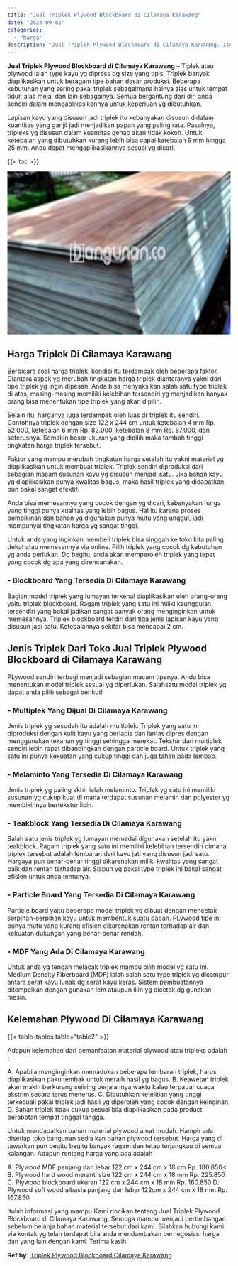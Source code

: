 ```yaml
---
title: "Jual Triplek Plywood Blockboard di Cilamaya Karawang"
date: "2024-09-02"
categories: 
  - "harga"
description: "Jual Triplek Plywood Blockboard di Cilamaya Karawang. Itulah informasi yang mampu Kami rincikan tentang Jual Triplek Plywood Blockboard di Cilamaya Karawang,..."
---
```


**Jual Triplek Plywood Blockboard di Cilamaya Karawang** – Tiplek atau plywood ialah type kayu yg dipress dg size yang tipis. Triplek banyak diaplikasikan untuk beragam tipe bahan dasar produksi. Beberapa kebutuhan yang sering pakai triplek sebagaimana halnya alas untuk tempat tidur, alas meja, dan lain sebagainya. Semua bergantung dari diri anda sendiri dalam mengaplikasikannya untuk keperluan yg dibutuhkan.

Lapisan kayu yang disusun jadi triplek itu kebanyakan disusun didalam kuantitas yang ganjil jadi menjadikan papan yang paling rata. Pasalnya, tripleks yg disusun dalam kuantitas genap akan tidak kokoh. Untuk ketebalan yang dibutuhkan kurang lebih bisa capai ketebalan 9 mm hingga 25 mm. Anda dapat mengaplikasikannya sesuai yg dicari.

{{< toc >}}

![Jual Triplek Plywood Blockboard di Cilamaya Karawang](/images/jual-triplek-murah-09.png)

## Harga Triplek Di Cilamaya Karawang

Berbicara soal harga triplek, kondisi itu terdampak oleh beberapa faktor. Diantara aspek yg merubah tingkatan harga triplek diantaranya yakni dari tipe triplek yg ingin dipesan. Anda bisa menyaksikan salah satu type triplek di atas, masing-masing memiliki kelebihan tersendiri yg menjadikan banyak orang bisa menentukan tipe triplek yang akan dipilih.

Selain itu, harganya juga terdampak oleh luas dr triplek itu sendiri. Contohnya triplek dengan size 122 x 244 cm untuk ketebalan 4 mm Rp. 52.000, ketebalan 6 mm Rp. 82.000, ketebalan 8 mm Rp. 87.000, dan seterusnya. Semakin besar ukuran yang dipilih maka tambah tinggi tingkatan harga triplek tersebut.

Faktor yang mampu merubah tingkatan harga setelah itu yakni material yg diaplikasikan untuk membuat triplek. Triplek sendiri diproduksi dari sebagian macam susunan kayu yg disusun menjadi satu. Jika bahan kayu yg diaplikasikan punya kwalitas bagus, maka hasil triplek yang didapatkan pun bakal sangat efektif.

Anda bisa memesannya yang cocok dengan yg dicari, kebanyakan harga yang tinggi punya kualitas yang lebih bagus. Hal itu karena proses pembikinan dan bahan yg digunakan punya mutu yang unggul, jadi mempunyai tingkatan harga yg sangat tinggi.

Untuk anda yang inginkan membeli triplek bisa singgah ke toko kita paling dekat atau memesannya via online. Pilih triplek yang cocok dg kebutuhan yg anda perlukan. Dg begitu, anda akan memperoleh triplek yang tepat yang cocok dg apa yang direncanakan.

### \- Blockboard Yang Tersedia Di Cilamaya Karawang

Bagian model triplek yang lumayan terkenal diaplikasikan oleh orang-orang yaitu triplek blockboard. Ragam triplek yang satu ini miliki keunggulan tersendiri yang bakal jadikan sangat banyak orang menginginkan untuk memesannya. Triplek blockboard terdiri dari tiga jenis lapisan kayu yang disusun jadi satu. Ketebalannya sekitar bisa mencapai 2 cm.

## Jenis Triplek Dari Toko Jual Triplek Plywood Blockboard di Cilamaya Karawang

PLywood sendiri terbagi menjadi sebagian macam tipenya. Anda bisa menentukan model triplek sesuai yg diperlukan. Salahsatu model triplek yg dapat anda pilih sebagai berikut!

### \- Multiplek Yang Dijual Di Cilamaya Karawang

Jenis triplek yg sesudah itu adalah multiplek. Triplek yang satu ini diproduksi dengan kulit kayu yang berlapis dan lantas dipres dengan menggunakan tekanan yg tinggi sehingga merekat. Tekstur dari multiplek sendiri lebih rapat dibandingkan dengan particle board. Untuk triplek yang satu ini punya kekuatan yang cukup tinggi dan juga tahan pada lembab.

### \- Melaminto Yang Tersedia Di Cilamaya Karawang

Jenis triplek yg paling akhir ialah melaminto. Triplek yg satu ini memiliki susunan yg cukup kuat di mana terdapat susunan melamin dan polyester yg membikinnya bertekstur licin.

### \- Teakblock Yang Tersedia Di Cilamaya Karawang

Salah satu jenis triplek yg lumayan memadai digunakan setelah itu yakni teakblock. Ragam triplek yang satu ini memiliki kelebihan tersendiri dimana triplek tersebut adalah lembaran dari kayu jati yang disusun jadi satu. Hargaya pun benar-benar tinggi dikarenakan miliki kwalitas yang sangat baik dan rentan terhadap air. Siapun yg pakai type triplek ini bakal sangat efisien untuk anda tentunya.

### \- Particle Board Yang Tersedia Di Cilamaya Karawang

Particle board yaitu beberapa model triplek yg dibuat dengan mencetak serpihan-serpihan kayu untuk membentuk suatu papan. PLywood tipe ini punya mutu yang kurang efisien dikarenakan rentan terhadap air dan kekuatan dukungan yang benar-benar rendah.

### \- MDF Yang Ada Di Cilamaya Karawang

Untuk anda yg tengah melacak triplek mampu pilih model yg satu ini. Medium Density Fiberboard (MDF) ialah salah satu type triplek yg dicampur antara serat kayu lunak dg serat kayu keras. Sistem pembuatannya ditempelkan dengan gunakan lem ataupun lilin yg dicetak dg gunakan mesin.

## Kelemahan Plywood Di Cilamaya Karawang

{{< table-tables table="table2" >}}

Adapun kelemahan dari pemanfaatan material plywood atau tripleks adalah :

A. Apabila menginginkan memadukan beberapa lembaran triplek, harus diaplikasikan paku tembak untuk meraih hasil yg bagus. B. Keawetan triplek akan makin berkurang seiiring berjalannya waktu kalau terpapar cuaca ekstrim secara terus menerus. C. Dibutuhkan ketelitian yang tinggi terkecuali pakai triplek jadi hasil yg diperoleh yang cocok dengan keinginan. D. Bahan triplek tidak cukup sesuai bila diaplikasikan pada product perabotan tempat tinggal tangga.

Untuk mendapatkan bahan material plywood amat mudah. Hampir ada disetiap toko bangunan sedia kan bahan plywood tersebut. Harga yang di tawarkan pun begitu begitu banyak ragam dan tetap terjangkau di semua kalangan. Adapun rentang harga yang ada adalah

A. Plywood MDF panjang dan lebar 122 cm x 244 cm x 18 cm Rp. 180.850< B. Plywood hard wood meranti size 122 cm x 244 cm x 18 mm Rp. 225.850 C. Plywood blockboard ukuran 122 cm x 244 cm x 18 mm Rp. 160.850 D. Plywood soft wood albasia panjang dan lebar 122cm x 244 cm x 18 mm Rp. 167.850

Itulah informasi yang mampu Kami rincikan tentang Jual Triplek Plywood Blockboard di Cilamaya Karawang, Semoga mampu menjadi pertimbangan sebelum belanja bahan material tersebut dari kami. Silahkan hubungi kami via kontak yg telah terdapat bila anda mendambakan bernegosiasi harga dan yang lain dengan kami. Terima kasih.

**Ref by:** [Triplek Plywood Blockboard Cilamaya Karawang](https://id.wikipedia.org/wiki/Triplek)
